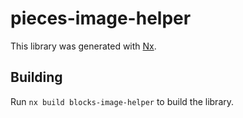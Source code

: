 # pieces-image-helper

This library was generated with [Nx](https://nx.dev).

## Building

Run `nx build blocks-image-helper` to build the library.
